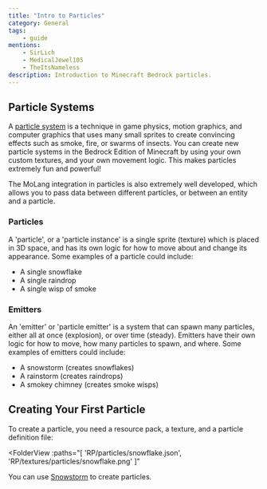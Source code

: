```yaml
---
title: "Intro to Particles"
category: General
tags:
    - guide
mentions:
    - SirLich
    - MedicalJewel105
    - TheItsNameless
description: Introduction to Minecraft Bedrock particles.
---
```


## Particle Systems

A [particle system](https://www.wikiwand.com/en/Particle_system) is a technique in game physics, motion graphics, and computer graphics that uses many small sprites to create convincing effects such as smoke, fire, or swarms of insects. You can create new particle systems in the Bedrock Edition of Minecraft by using your own custom textures, and your own movement logic. This makes particles extremely fun and powerful!

The MoLang integration in particles is also extremely well developed, which allows you to pass data between different particles, or between an entity and a particle.

### Particles

A 'particle', or a 'particle instance' is a single sprite (texture) which is placed in 3D space, and has its own logic for how to move about and change its appearance. Some examples of a particle could include:

-   A single snowflake
-   A single raindrop
-   A single wisp of smoke

### Emitters

An 'emitter' or 'particle emitter' is a system that can spawn many particles, either all at once (explosion), or over time (steady). Emitters have their own logic for how to move, how many particles to spawn, and where. Some examples of emitters could include:

-   A snowstorm (creates snowflakes)
-   A rainstorm (creates raindrops)
-   A smokey chimney (creates smoke wisps)

## Creating Your First Particle

To create a particle, you need a resource pack, a texture, and a particle definition file:

<FolderView
:paths="[
    'RP/particles/snowflake.json',
    'RP/textures/particles/snowflake.png'
]"
> </FolderView>
 
You can use [Snowstorm](https://jannisx11.github.io/snowstorm/) to create particles.
